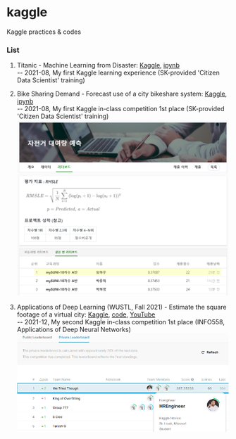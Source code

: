 # kaggle
Kaggle practices & codes

### List
1. Titanic - Machine Learning from Disaster: [Kaggle](https://www.kaggle.com/c/titanic), [ipynb](https://github.com/hawooim/kaggle/blob/main/titanic/titanic.ipynb)  
-- 2021-08, My first Kaggle learning experience (SK-provided 'Citizen Data Scientist' training)


2. Bike Sharing Demand - Forecast use of a city bikeshare system: [Kaggle](https://www.kaggle.com/c/bike-sharing-demand), [ipynb](https://github.com/hawooim/kaggle/blob/main/bike_sharing_demand/bike-sharing_demand.ipynb)  
-- 2021-08, My first Kaggle in-class competition 1st place (SK-provided 'Citizen Data Scientist' training)
![bike_sharing_demand](https://github.com/hawooim/kaggle/blob/main/bike_sharing_demand/bike_share_demand.jpg)


3. Applications of Deep Learning (WUSTL, Fall 2021) - Estimate the square footage of a virtual city: [Kaggle](https://www.kaggle.com/c/applications-of-deep-learning-wustlfall-2021), [code](https://www.kaggle.com/hrengineer/a-code-of-we-tried-though-team), [YouTube](https://www.youtube.com/watch?v=Li35UTcUn9c)    
-- 2021-12, My second Kaggle in-class competition 1st place (INFO558, Applications of Deep Neural Networks)
![hrengineer](https://github.com/hawooim/kaggle/blob/main/info558/hrengineer.jpg)
